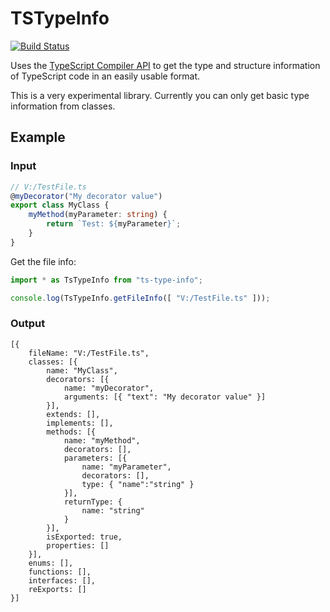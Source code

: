 TSTypeInfo
==========

[![Build Status](https://travis-ci.org/dsherret/ts-type-info.svg)](https://travis-ci.org/dsherret/ts-type-info)

Uses the [TypeScript Compiler API](https://github.com/Microsoft/TypeScript/wiki/Using-the-Compiler-API) to get the type and structure information of TypeScript code in an easily usable format.

This is a very experimental library. Currently you can only get basic type information from classes.

## Example

### Input

```typescript
// V:/TestFile.ts
@myDecorator("My decorator value")
export class MyClass {
    myMethod(myParameter: string) {
        return `Test: ${myParameter}`;
    }
}
```

Get the file info:

```typescript
import * as TsTypeInfo from "ts-type-info";

console.log(TsTypeInfo.getFileInfo([ "V:/TestFile.ts" ]));
```

### Output

```text
[{
    fileName: "V:/TestFile.ts",
    classes: [{
        name: "MyClass",
        decorators: [{
            name: "myDecorator",
            arguments: [{ "text": "My decorator value" }]
        }],
        extends: [],
        implements: [],
        methods: [{
            name: "myMethod",
            decorators: [],
            parameters: [{
                name: "myParameter",
                decorators: [],
                type: { "name":"string" }
            }],
            returnType: {
                name: "string"
            }
        }],
        isExported: true,
        properties: []
    }],
    enums: [],
    functions: [],
    interfaces: [],
    reExports: []
}]
```
